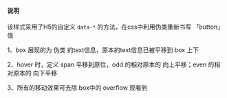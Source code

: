 ####  说明

该样式采用了H5的自定义 `data-*` 的方法，在css中利用伪类重新书写 「button」 值

1、box 展现的为 伪类 的text信息，原本的text信息已被平移到 box 上下

2、hover 时，定义 span 平移到原位，odd 的相对原本的 向上平移；even 的相对原本的 向下平移

3、所有的移动效果可去除 box中的 overflow 观看到
